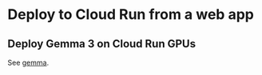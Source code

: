 # Deploy to Cloud Run from a web app

## Deploy Gemma 3 on Cloud Run GPUs

See [gemma](gemma/index.html).